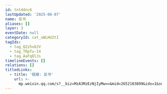 ```yaml
---
id: tntddnc6
lastUpdated: '2025-06-07'
name: 反书
aliases: []
layer: 3
eventDate: null
categoryId: cat_uWLHUZtI
tagIds:
  - tag_QZzhx8JV
  - tag_TRpfu-I4
  - tag_AaFqQlJs
timelineEvents: []
relations: []
titledLinks:
  - title: '链接: 反书'
    url: >-
      mp.weixin.qq.com/s?__biz=MzA3MzEzNjIyMw==&mid=2652103899&idx=1&sn=34535ab8ac27438f56d9cb39520fd8a6&chksm=84f4e5ebb3836cfd21eadf3ec9ae762357ff05f48efffb8061260c428411d6853ef6d11953f8&scene=27
---
```


